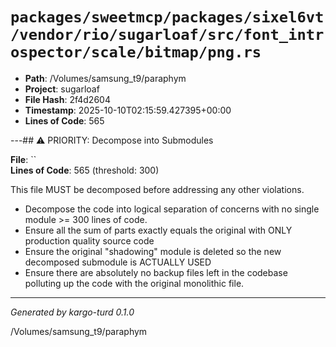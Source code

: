 # `packages/sweetmcp/packages/sixel6vt/vendor/rio/sugarloaf/src/font_introspector/scale/bitmap/png.rs`

- **Path**: /Volumes/samsung_t9/paraphym
- **Project**: sugarloaf
- **File Hash**: 2f4d2604  
- **Timestamp**: 2025-10-10T02:15:59.427395+00:00  
- **Lines of Code**: 565

---## ⚠️ PRIORITY: Decompose into Submodules

**File**: ``  
**Lines of Code**: 565 (threshold: 300)

This file MUST be decomposed before addressing any other violations.

- Decompose the code into logical separation of concerns with no single module >= 300 lines of code. 
- Ensure all the sum of parts exactly equals the original with ONLY production quality source code
- Ensure the original "shadowing" module is deleted so the new decomposed submodule is ACTUALLY USED
- Ensure there are absolutely no backup files left in the codebase polluting up the code with the original monolithic file.

------

*Generated by kargo-turd 0.1.0*

/Volumes/samsung_t9/paraphym